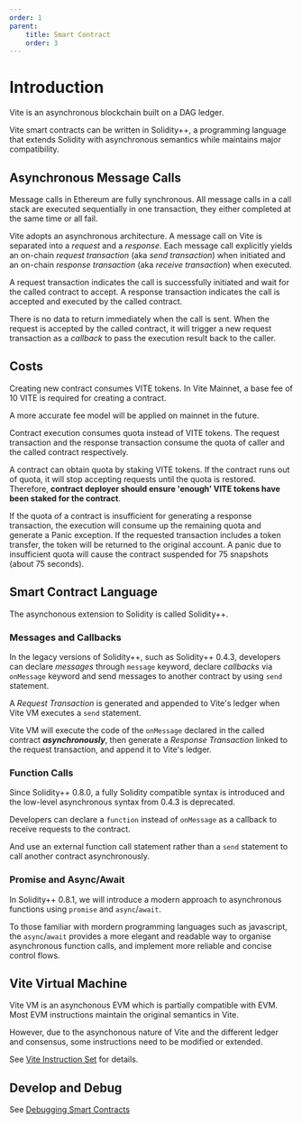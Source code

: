 ```yaml
---
order: 1
parent:
    title: Smart Contract
    order: 3
---
```


# Introduction

Vite is an asynchronous blockchain built on a DAG ledger. 

Vite smart contracts can be written in Solidity++, a programming language that extends Solidity with asynchronous semantics while maintains major compatibility.

## Asynchronous Message Calls

Message calls in Ethereum are fully synchronous. All message calls in a call stack are executed sequentially in one transaction, they either completed at the same time or all fail.

Vite adopts an asynchronous architecture. A message call on Vite is separated into a *request* and a *response*. Each message call explicitly yields an on-chain *request transaction* (aka *send transaction*) when initiated and an on-chain *response transaction* (aka *receive transaction*) when executed.

A request transaction indicates the call is successfully initiated and wait for the called contract to accept. A response transaction indicates the call is accepted and executed by the called contract.

There is no data to return immediately when the call is sent. When the request is accepted by the called contract, it will trigger a new request transaction as a *callback* to pass the execution result back to the caller.

## Costs

Creating new contract consumes VITE tokens. In Vite Mainnet, a base fee of 10 VITE is required for creating a contract.

A more accurate fee model will be applied on mainnet in the future.

Contract execution consumes quota instead of VITE tokens. The request transaction and the response transaction consume the quota of caller and the called contract respectively.

A contract can obtain quota by staking VITE tokens. If the contract runs out of quota, it will stop accepting requests until the quota is restored. Therefore, **contract deployer should ensure 'enough' VITE tokens have been staked for the contract**.

If the quota of a contract is insufficient for generating a response transaction, the execution will consume up the remaining quota and generate a Panic exception. If the requested transaction includes a token transfer, the token will be returned to the original account. A panic due to insufficient quota will cause the contract suspended for 75 snapshots (about 75 seconds).

## Smart Contract Language

The asynchonous extension to Solidity is called Solidity++.

### Messages and Callbacks
In the legacy versions of Solidity++, such as Solidity++ 0.4.3, developers can declare *messages* through `message` keyword, declare *callbacks* via `onMessage` keyword and send messages to another contract by using `send` statement. 

A *Request Transaction* is generated and appended to Vite's ledger when Vite VM executes a `send` statement. 

Vite VM will execute the code of the `onMessage` declared in the called contract ***asynchronously***, then generate a *Response Transaction* linked to the request transaction, and append it to Vite's ledger.

### Function Calls
Since Solidity++ 0.8.0, a fully Solidity compatible syntax is introduced and the low-level asynchronous syntax from 0.4.3 is deprecated.

Developers can declare a `function` instead of `onMessage` as a callback to receive requests to the contract.

And use an external function call statement rather than a `send` statement to call another contract asynchronously.

### Promise and Async/Await
In Solidity++ 0.8.1, we will introduce a modern approach to asynchronous functions using `promise` and `async`/`await`.

To those familiar with mordern programming languages such as javascript, the `async`/`await` provides a more elegant and readable way to organise asynchronous function calls, and implement more reliable and concise control flows.

## Vite Virtual Machine

Vite VM is an asynchonous EVM which is partially compatible with EVM. Most EVM instructions maintain the original semantics in Vite.

However, due to the asynchonous nature of Vite and the different ledger and consensus, some instructions need to be modified or extended.

See [Vite Instruction Set](./instructions.html) for details.

## Develop and Debug

See [Debugging Smart Contracts](./debug.html)
